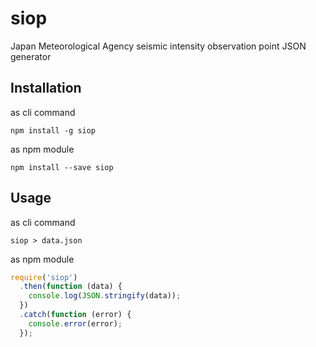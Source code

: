 # siop

Japan Meteorological Agency seismic intensity observation point JSON generator

## Installation

as cli command

```shell
npm install -g siop
```

as npm module

```shell
npm install --save siop
```

## Usage

as cli command

```shell
siop > data.json
```

as npm module

```js
require('siop')
  .then(function (data) {
    console.log(JSON.stringify(data));
  })
  .catch(function (error) {
    console.error(error);
  });
```
